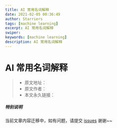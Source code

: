 ```yaml
---
title: AI 常用名词解释
date: 2021-02-05 00:36:49
author: Starriers
tags: [machine learning]
excerpt: AI 常用名词解释
swiper:
keywords: [machine learning]
description: AI 常用名词解释
---
```


# AI 常用名词解释

> * 原文地址：[]()
> * 原文作者：[]()
> * 本文永久链接：[]()

##### **特别说明**

当前文章内容迁移中，如有问题，请提交 [issues](https://github.com/Starrier/starrier.github.io/issues) 谢谢~~




